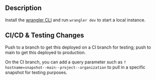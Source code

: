 ## Description
Install the [wrangler CLI](https://developers.cloudflare.com/workers/wrangler/install-and-update/) and run `wrangler dev` to start a local instance.

## CI/CD & Testing Changes
Push to a branch to get this deployed on a CI branch for testing; push to main to get this deployed to production.

On the CI branch, you can add a query parameter such as `?hostname=snapshot--main--project--organization` to pull in a specific snapshot for testing purposes.
